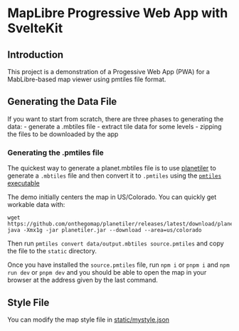 # MapLibre Progressive Web App with SvelteKit

## Introduction

This project is a demonstration of a Progessive Web App (PWA) for a MabLibre-based map viewer using pmtiles file format. 

## Generating the Data File
If you want to start from scratch, there are three phases to generating the data:
    - generate a .mbtiles file
    - extract tile data for some levels
    - zipping the files to be downloaded by the app

### Generating the .pmtiles file

The quickest way to generate a planet.mbtiles file is to use [planetiler](https://github.com/onthegomap/planetiler) to generate a `.mbtiles` file and then convert it to `.pmtiles` using the [`pmtiles` executable](https://github.com/protomaps/go-pmtiles/releases)

The demo initially centers the map in US/Colorado. You can quickly get workable data with:
```
wget https://github.com/onthegomap/planetiler/releases/latest/download/planetiler.jar
java -Xmx1g -jar planetiler.jar --download --area=us/colorado
```
Then run  `pmtiles convert data/output.mbtiles source.pmtiles` and copy the file to the `static` directory.

Once you have installed the `source.pmtiles` file, run `npm i` or `pnpm i` and `npm run dev` or `pnpm dev` and you should be able to open the map in your browser at the address given by the last command.

## Style File

You can modify the map style file in [static/mystyle.json](static/mystyle.json)